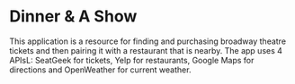 # Dinner & A Show

This application is a resource for finding and purchasing broadway theatre tickets and then pairing it with a restaurant that is nearby. The app uses 4 APIsL: SeatGeek for tickets, Yelp for restaurants, Google Maps for directions and OpenWeather for current weather.





